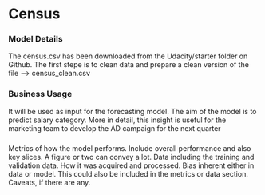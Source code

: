 # Census

### Model Details 
The census.csv has been downloaded from the Udacity/starter folder on Github.
The first stepe is to clean data and prepare a clean version of the file --> census_clean.csv

### Business Usage
It will be used as input for the forecasting model. The aim of the model is to predict salary category. More in detail, this insight is useful for the marketing team to develop
the AD campaign for the next quarter 

### 

Metrics of how the model performs. Include overall performance and also key slices. A figure or two can convey a lot.
Data including the training and validation data. How it was acquired and processed.
Bias inherent either in data or model. This could also be included in the metrics or data section.
Caveats, if there are any.